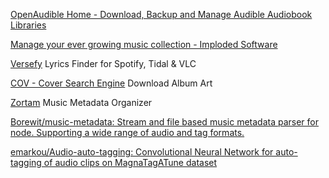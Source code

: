 
[OpenAudible Home - Download, Backup and Manage Audible Audiobook Libraries](https://openaudible.org/)

[Manage your ever growing music collection - Imploded Software](https://www.imploded.com/)

[Versefy](https://versefy.app/)
Lyrics Finder for Spotify, Tidal & VLC

[COV - Cover Search Engine](https://covers.musichoarders.xyz/)
Download Album Art

[Zortam](https://www.zortam.com/)
Music Metadata Organizer

[Borewit/music-metadata: Stream and file based music metadata parser for node. Supporting a wide range of audio and tag formats.](https://github.com/Borewit/music-metadata)

[emarkou/Audio-auto-tagging: Convolutional Neural Network for auto-tagging of audio clips on MagnaTagATune dataset](https://github.com/emarkou/Audio-auto-tagging)
